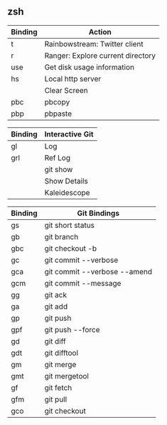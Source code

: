 zsh
---

| Binding | Action                            |
|---------|-----------------------------------|
| t       | Rainbowstream: Twitter client     |
| r       | Ranger: Explore current directory |
| use     | Get disk usage information        |
| hs      | Local http server                 |
| <C-l/>  | Clear Screen                      |
| pbc     | pbcopy                            |
| pbp     | pbpaste                           |

| Binding  | Interactive Git  |
|----------|------------------|
| gl       | Log              |
| grl      | Ref Log          |
| <Enter/> | git show <hash/> |
| <C-i/>   | Show Details     |
| <C-d/>   | Kaleidescope     |

| Binding | Git Bindings                 |
|---------|------------------------------|
| gs      | git short status             |
| gb      | git branch                   |
| gbc     | git checkout -b              |
| gc      | git commit --verbose         |
| gca     | git commit --verbose --amend |
| gcm     | git commit --message         |
| gg      | git ack                      |
| ga      | git add                      |
| gp      | git push                     |
| gpf     | git push --force             |
| gd      | git diff                     |
| gdt     | git difftool                 |
| gm      | git merge                    |
| gmt     | git mergetool                |
| gf      | git fetch                    |
| gfm     | git pull                     |
| gco     | git checkout                 |
